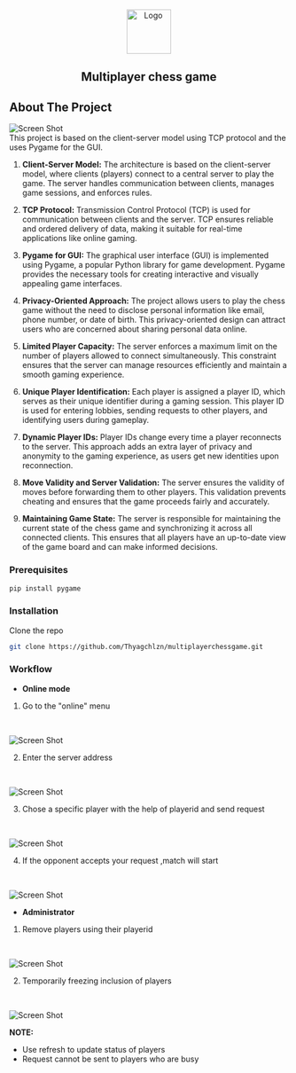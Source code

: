 <br/>
<p align="center">
  <a href="https://github.com/Thyagchlzn/multiplayerchessgame">
    <img src="https://raw.githubusercontent.com/Thyagchlzn/multiplayerchessgame/main/res/img/icons.png?raw=True" alt="Logo" width="80" height="80">
  </a>

  <h2 align="center">Multiplayer chess game  </h2>

  
</p>



## About The Project

![Screen Shot](https://raw.githubusercontent.com/Thyagchlzn/multiplayerchessgame/main/snapshots/main.png?raw=True)
</br>
This project is based on the client-server model using TCP protocol and the uses  Pygame for the GUI. 

1. **Client-Server Model:** The architecture is based on the client-server model, where clients (players) connect to a central server to play the game. The server handles communication between clients, manages game sessions, and enforces rules.

2. **TCP Protocol:** Transmission Control Protocol (TCP) is used for communication between clients and the server. TCP ensures reliable and ordered delivery of data, making it suitable for real-time applications like online gaming.

3. **Pygame for GUI:** The graphical user interface (GUI) is implemented using Pygame, a popular Python library for game development. Pygame provides the necessary tools for creating interactive and visually appealing game interfaces.

4. **Privacy-Oriented Approach:** The project allows users to play the chess game without the need to disclose personal information like email, phone number, or date of birth. This privacy-oriented design can attract users who are concerned about sharing personal data online.

5. **Limited Player Capacity:** The server enforces a maximum limit on the number of players allowed to connect simultaneously. This constraint ensures that the server can manage resources efficiently and maintain a smooth gaming experience.

6. **Unique Player Identification:** Each player is assigned a player ID, which serves as their unique identifier during a gaming session. This player ID is used for entering lobbies, sending requests to other players, and identifying users during gameplay.

7. **Dynamic Player IDs:** Player IDs change every time a player reconnects to the server. This approach adds an extra layer of privacy and anonymity to the gaming experience, as users get new identities upon reconnection.

8. **Move Validity and Server Validation:** The server ensures the validity of moves before forwarding them to other players. This validation prevents cheating and ensures that the game proceeds fairly and accurately.

9. **Maintaining Game State:** The server is responsible for maintaining the current state of the chess game and synchronizing it across all connected clients. This ensures that all players have an up-to-date view of the game board and can make informed decisions.

### Prerequisites



```sh
pip install pygame

```

### Installation


 Clone the repo

```sh
git clone https://github.com/Thyagchlzn/multiplayerchessgame.git
```

### Workflow

* **Online mode**

1. Go to the "online" menu
<br/>

![Screen Shot](https://raw.githubusercontent.com/Thyagchlzn/multiplayerchessgame/main/snapshots/mainmenu.png?raw=True)


2. Enter the server address
<br/>

![Screen Shot](https://raw.githubusercontent.com/Thyagchlzn/multiplayerchessgame/main/snapshots/connectingtoserver.png?raw=True)


3. Chose a specific player with the help of playerid and send request
<br/>

![Screen Shot](https://raw.githubusercontent.com/Thyagchlzn/multiplayerchessgame/main/snapshots/onlinelobby.png?raw=True)


4. If the opponent accepts your request ,match will start
<br/>

![Screen Shot](https://raw.githubusercontent.com/Thyagchlzn/multiplayerchessgame/main/snapshots/twoplayersplaying.png?raw=True)

*  **Administrator**

1. Remove players  using their playerid 
<br/>

![Screen Shot](https://raw.githubusercontent.com/Thyagchlzn/multiplayerchessgame/main/snapshots/server2.png?raw=True)
                                

2.  Temporarily freezing inclusion of players 
<br/>

![Screen Shot](https://raw.githubusercontent.com/Thyagchlzn/multiplayerchessgame/main/snapshots/server3.png?raw=True)
                                


**NOTE:**
  * Use refresh to update status of players
  * Request cannot be sent to players who are busy
